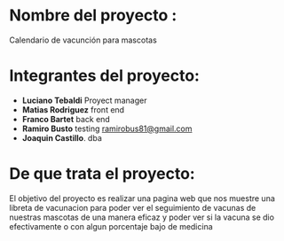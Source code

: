# Nombre del proyecto : 

Calendario de vacunción para mascotas   

# Integrantes del proyecto:

* **Luciano Tebaldi**   Proyect manager
* **Matias Rodriguez**  front end
* **Franco Bartet**     back end
* **Ramiro Busto**      testing ramirobus81@gmail.com
* **Joaquin Castillo**. dba 

# De que trata el proyecto: 

El objetivo del proyecto es realizar una pagina web que nos muestre una libreta de vacunacion para poder ver el seguimiento de vacunas de nuestras mascotas de una manera eficaz y poder ver si la vacuna se dio efectivamente o con algun porcentaje bajo de medicina
